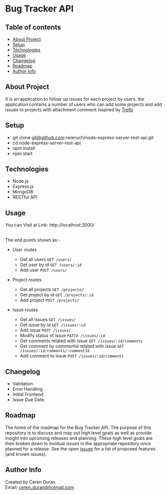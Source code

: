 # Bug Tracker API

## Table of contents

- [About Project](#about-project)
- [Setup](#setup)
- [Technologies](#technologies)
- [Usage](#usage)
- [Changelog](#changelog)
- [Roadmap](#roadmap)
- [Author Info](#author-info)

## About Project

It is an application to follow up issues for each project by users. the application contains a number of users who can add some projects and add issues to projects with attachment comment inspired by [Trello](https://trello.com/)

## Setup

- git clone git@github.com:rwieruch/node-express-server-rest-api.git
- cd node-express-server-rest-api
- npm install
- npm start

## Technologies

- Node.js
- Express.js
- MongoDB
- RESTful API

## Usage

You can Visit at Link: http://localhost:3000/ <br /><br />

The end points shown as:-

- User routes

  - Get all users `GET /users/`
  - Get user by id `GET /users/:id`
  - Add user `POST /users/`

- Project routes
  - Get all projects `GET /projects/`
  - Get project by id `GET /projects/:id`
  - Add project `POST /projects/`
- Issue routes
  - Get all issues `GET /issues/`
  - Get issue by id `GET /issues/:id`
  - Add issue `POST /issues/`
  - Modify status of issue `PATCH /issues/:id`
  - Get comments related with issue `GET /issues/:id/comments`
  - Get comment by commentid related with issue `GET /issues/:id/comments/:commentId`
  - Add comment to issue `POST /issues/:id/comments`

## Changelog

- Validation.
- Error Handling.
- Initial Frontend.
- Issue Due Date.

## Roadmap

The home of the roadmap for the Bug Tracker API. The purpose of this repository is to discuss and map out high level goals as well as provide insight into upcoming releases and planning. These high level goals are then broken down to invidual issues in the appropriate repository once planned for a release. See the open [issues](https://www.google.com) for a list of proposed features (and known issues).

## Author Info

Created by Ceren Duran <br />
Email: ceren_duran@hotmail.com

